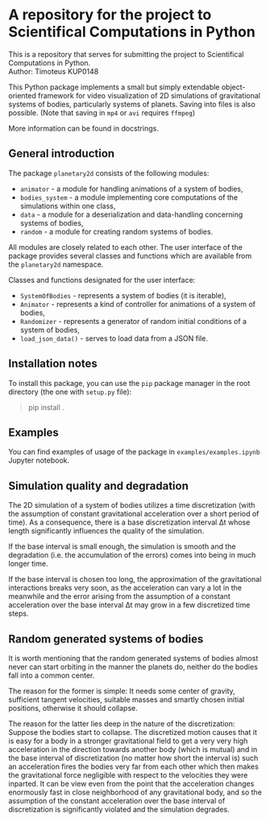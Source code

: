 # A repository for the project to Scientifical Computations in Python
This is a repository that serves for submitting the project to Scientifical Computations in Python. \
Author: Timoteus KUP0148

This Python package implements a small but simply extendable object-oriented framework for video visualization
of 2D simulations of gravitational systems of bodies, particularly systems of planets. Saving into files is also possible. (Note that saving in `mp4` or `avi` requires `ffmpeg`)

More information can be found in docstrings.


## General introduction
The package `planetary2d` consists of the following modules:
- `animator` - a module for handling animations of a system of bodies,
- `bodies_system` - a module implementing core computations of the simulations within one class,
- `data` - a module for a deserialization and data-handling concerning systems of bodies,
- `random` - a module for creating random systems of bodies.

All modules are closely related to each other. The user interface of the package provides several classes and functions which are available from the `planetary2d` namespace.

Classes and functions designated for the user interface:
- `SystemOfBodies` - represents a system of bodies (it is iterable),
- `Animator` - represents a kind of controller for animations of a system of bodies,
- `Randomizer` - represents a generator of random initial conditions of a system of bodies,
- `load_json_data()` - serves to load data from a JSON file.


## Installation notes
To install this package, you can use the `pip` package manager in the root directory (the one with `setup.py` file):
> pip install .


## Examples
You can find examples of usage of the package in `examples/examples.ipynb` Jupyter notebook.


## Simulation quality and degradation
The 2D simulation of a system of bodies utilizes a time discretization (with the assumption of constant
gravitational acceleration over a short period of time).
As a consequence, there is a base discretization interval Δt whose length significantly influences
the quality of the simulation.

If the base interval is small enough, the simulation is smooth and the degradation
(i.e. the accumulation of the errors) comes into being in much longer time.

If the base interval is chosen too long, the approximation of the gravitational interactions
breaks very soon, as the acceleration can vary a lot in the meanwhile and the error arising from the
assumption of a constant acceleration over the base interval Δt may grow in a few discretized time steps.


## Random generated systems of bodies
It is worth mentioning that the random generated systems of bodies almost never can start orbiting
in the manner the planets do, neither do the bodies fall into a common center.

The reason for the former is simple: It needs some center of gravity, sufficient tangent velocities,
suitable masses and smartly chosen initial positions, otherwise it should collapse.

The reason for the latter lies deep in the nature of the discretization: Suppose the bodies start to
collapse. The discretized motion causes that it is easy for a body in a stronger gravitational field to
get a very very high acceleration in the direction towards another body (which is mutual) and in the base
interval of discretization (no matter how short the interval is) such an acceleration fires the bodies
very far from each other which then makes the gravitational force negligible with respect to the velocities
they were inparted. It can be view even from the point that the acceleration changes enormously fast in close
neighborhood of any gravitational body, and so the assumption of the constant acceleration over the base
interval of discretization is significantly violated and the simulation degrades.